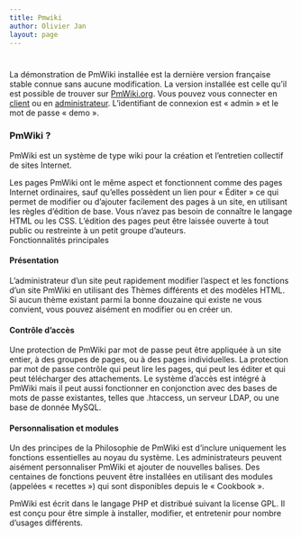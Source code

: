 ```yaml
---
title: Pmwiki
author: Olivier Jan
layout: page
---
```

# 

La démonstration de PmWiki installée est la dernière version française stable connue sans aucune modification. La version installée est celle qu’il est possible de trouver sur [PmWiki.org][1]. Vous pouvez vous connecter en [client][2] ou en [administrateur][2]. L’identifiant de connexion est « admin » et le mot de passe « demo ».

### PmWiki ?

 [1]: http://www.pmwiki.org/
 [2]: http://demo.cms-fr.net/pmwiki/index.php?n=PmWikiFr.PmWikiFr

PmWiki est un système de type wiki pour la création et l’entretien collectif de sites Internet.

Les pages PmWiki ont le même aspect et fonctionnent comme des pages Internet ordinaires, sauf qu’elles possèdent un lien pour « Éditer » ce qui permet de modifier ou d’ajouter facilement des pages à un site, en utilisant les règles d’édition de base. Vous n’avez pas besoin de connaître le langage HTML ou les CSS. L’édition des pages peut être laissée ouverte à tout public ou restreinte à un petit groupe d’auteurs.  
Fonctionnalités principales

#### Présentation

L’administrateur d’un site peut rapidement modifier l’aspect et les fonctions d’un site PmWiki en utilisant des Thèmes différents et des modèles HTML. Si aucun thème existant parmi la bonne douzaine qui existe ne vous convient, vous pouvez aisément en modifier ou en créer un.

#### Contrôle d’accès

Une protection de PmWiki par mot de passe peut être appliquée à un site entier, à des groupes de pages, ou à des pages individuelles. La protection par mot de passe contrôle qui peut lire les pages, qui peut les éditer et qui peut télécharger des attachements. Le système d’accès est intégré à PmWiki mais il peut aussi fonctionner en conjonction avec des bases de mots de passe existantes, telles que .htaccess, un serveur LDAP, ou une base de donnée MySQL.

#### Personnalisation et modules

Un des principes de la Philosophie de PmWiki est d’inclure uniquement les fonctions essentielles au noyau du système. Les administrateurs peuvent aisément personnaliser PmWiki et ajouter de nouvelles balises. Des centaines de fonctions peuvent être installées en utilisant des modules (appelées « recettes ») qui sont disponibles depuis le « Cookbook ».

PmWiki est écrit dans le langage PHP et distribué suivant la license GPL. Il est conçu pour être simple à installer, modifier, et entretenir pour nombre d’usages différents.